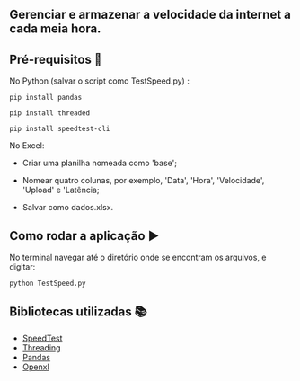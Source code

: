 

##  Gerenciar e armazenar a velocidade da internet a cada meia hora.


## Pré-requisitos :pushpin:

No Python (salvar o script como TestSpeed.py) :

```
pip install pandas
```

```
pip install threaded
```

```
pip install speedtest-cli
```

No Excel:

- Criar uma planilha nomeada como 'base';

- Nomear quatro colunas, por exemplo, 'Data', 'Hora', 'Velocidade', 'Upload' e 'Latência;

- Salvar como dados.xlsx.

## Como rodar a aplicação :arrow_forward:

No terminal navegar até o diretório onde se encontram os arquivos, e digitar:

```
python TestSpeed.py
```


## Bibliotecas utilizadas :books:

- [SpeedTest](https://pypi.org/project/speedtest-cli/)
- [Threading](https://pypi.org/project/threaded/)
- [Pandas](https://pypi.org/project/pandas/)
- [Openxl](https://pypi.org/project/openpyxl/)
